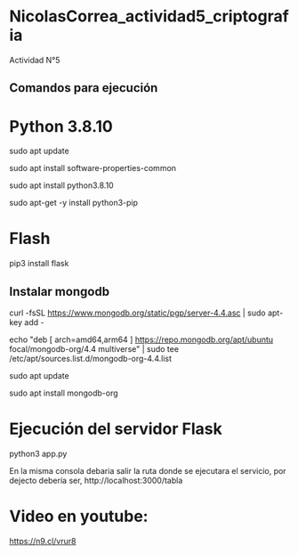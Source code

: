 # NicolasCorrea_actividad5_criptografia
Actividad N°5

## Comandos para ejecución

# Python 3.8.10

sudo apt update 

sudo apt install software-properties-common

sudo apt install python3.8.10

sudo apt-get -y install python3-pip

# Flash

pip3 install flask

## Instalar mongodb

curl -fsSL https://www.mongodb.org/static/pgp/server-4.4.asc | sudo apt-key add -

echo "deb [ arch=amd64,arm64 ] https://repo.mongodb.org/apt/ubuntu focal/mongodb-org/4.4 multiverse" | sudo tee /etc/apt/sources.list.d/mongodb-org-4.4.list

sudo apt update

sudo apt install mongodb-org

# Ejecución del servidor Flask
 python3 app.py

En la misma consola debaria salir la ruta donde se ejecutara el servicio,
por dejecto debería ser, http://localhost:3000/tabla



# Video en youtube:

https://n9.cl/vrur8
